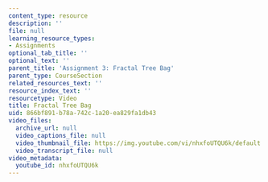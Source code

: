 ```yaml
---
content_type: resource
description: ''
file: null
learning_resource_types:
- Assignments
optional_tab_title: ''
optional_text: ''
parent_title: 'Assignment 3: Fractal Tree Bag'
parent_type: CourseSection
related_resources_text: ''
resource_index_text: ''
resourcetype: Video
title: Fractal Tree Bag
uid: 866bf891-b78a-742c-1a20-ea829fa1db43
video_files:
  archive_url: null
  video_captions_file: null
  video_thumbnail_file: https://img.youtube.com/vi/nhxfoUTQU6k/default.jpg
  video_transcript_file: null
video_metadata:
  youtube_id: nhxfoUTQU6k
---
```

